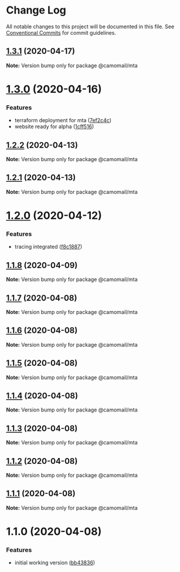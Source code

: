 # Change Log

All notable changes to this project will be documented in this file.
See [Conventional Commits](https://conventionalcommits.org) for commit guidelines.

## [1.3.1](https://github.com/hiddentao/camomail/compare/v1.3.0...v1.3.1) (2020-04-17)

**Note:** Version bump only for package @camomail/mta





# [1.3.0](https://github.com/hiddentao/camomail/compare/v1.2.0...v1.3.0) (2020-04-16)


### Features

* terraform deployment for mta ([7ef2c4c](https://github.com/hiddentao/camomail/commit/7ef2c4cd340290afe9cf2977aaa86ee5eae67145))
* website ready for alpha ([1cff516](https://github.com/hiddentao/camomail/commit/1cff5160e421b8ec3c2f5f8f18810979cd0a87c9))





## [1.2.2](https://github.com/hiddentao/camomail/compare/v1.2.1...v1.2.2) (2020-04-13)

**Note:** Version bump only for package @camomail/mta





## [1.2.1](https://github.com/hiddentao/camomail/compare/v1.2.0...v1.2.1) (2020-04-13)

**Note:** Version bump only for package @camomail/mta





# [1.2.0](https://github.com/hiddentao/camomail/compare/v1.1.8...v1.2.0) (2020-04-12)


### Features

* tracing integrated ([f8c1887](https://github.com/hiddentao/camomail/commit/f8c1887d601ee7f9999ac44fcf45da7eeb81b4f4))





## [1.1.8](https://github.com/hiddentao/camomail/compare/v1.1.7...v1.1.8) (2020-04-09)

**Note:** Version bump only for package @camomail/mta





## [1.1.7](https://github.com/hiddentao/camomail/compare/v1.1.6...v1.1.7) (2020-04-08)

**Note:** Version bump only for package @camomail/mta





## [1.1.6](https://github.com/hiddentao/camomail/compare/v1.1.5...v1.1.6) (2020-04-08)

**Note:** Version bump only for package @camomail/mta





## [1.1.5](https://github.com/hiddentao/camomail/compare/v1.1.4...v1.1.5) (2020-04-08)

**Note:** Version bump only for package @camomail/mta





## [1.1.4](https://github.com/hiddentao/camomail/compare/v1.1.3...v1.1.4) (2020-04-08)

**Note:** Version bump only for package @camomail/mta





## [1.1.3](https://github.com/hiddentao/camomail/compare/v1.1.2...v1.1.3) (2020-04-08)

**Note:** Version bump only for package @camomail/mta





## [1.1.2](https://github.com/hiddentao/camomail/compare/v1.1.1...v1.1.2) (2020-04-08)

**Note:** Version bump only for package @camomail/mta





## [1.1.1](https://github.com/hiddentao/camomail/compare/v1.1.0...v1.1.1) (2020-04-08)

**Note:** Version bump only for package @camomail/mta





# 1.1.0 (2020-04-08)


### Features

* initial working version ([bb43836](https://github.com/hiddentao/camomail/commit/bb43836c2e533aa60f4820028724e23dc204b582))
